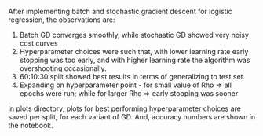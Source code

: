 After implementing batch and stochastic gradient descent for logistic regression, the observations are:

1. Batch GD converges smoothly, while stochastic GD showed very noisy cost curves
2. Hyperparameter choices were such that, with lower learning rate early stopping was too early, and with higher learning rate the algorithm was overshooting occasionally.
3. 60:10:30 split showed best results in terms of generalizing to test set.
4. Expanding on hyperparameter point - for small value of Rho => all epochs were run; while for larger Rho => early stopping was sooner

In plots directory, plots for best performing hyperparameter choices are saved per split, for each variant of GD.
And, accuracy numbers are shown in the notebook.